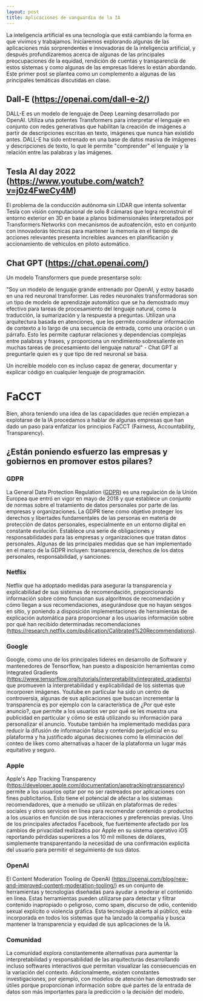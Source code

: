 ```yaml
---
layout: post
title: Aplicaciones de vanguardia de la IA
---
```


La inteligencia artificial es una tecnología que está cambiando la forma en que vivimos y trabajamos. Iniciaremos explorando algunas de las aplicaciones más sorprendentes e innovadoras de la inteligencia artificial, y después profundizaremos acerca de algunas de las principales preocupaciones de la equidad, rendición de cuentas y transparencia de estos sistemas y como algunas de las empresas lideres lo están abordando. Este primer post se plantea como un complemento a algunas de las principales temáticas discutidas en clase.

## Dall-E (https://openai.com/dall-e-2/)

DALL-E es un modelo de lenguaje de Deep Learning desarrollado por OpenAI. Utiliza una potentes Transformers para interpretar el lenguaje en conjunto con redes generativas que habilitan la creación de imágenes a partir de descripciones escritas en texto, imágenes que nunca han existido antes. DALL-E ha sido entrenado en una base de datos masiva de imágenes y descripciones de texto, lo que le permite "comprender" el lenguaje y la relación entre las palabras y las imágenes.

## Tesla AI day 2022 (https://www.youtube.com/watch?v=j0z4FweCy4M)

El problema de la conducción autónoma sin LIDAR que intenta solventar Tesla con visión computacional de solo 8 cámaras que logra reconstruir el entorno exterior en 3D en base a planos bidimensionales interpretados por Transformers Networks con mecanismos de autoatención, esto en conjunto con innovadoras técnicas para mantener la memoria en el tiempo de acciones relevantes presenta increíbles avances en planificación y accionamiento de vehículos en piloto automático.

## Chat GPT (https://chat.openai.com/)

Un modelo Transformers que puede presentarse solo:

"Soy un modelo de lenguaje grande entrenado por OpenAI, y estoy basado en una red neuronal transformer. Las redes neuronales transformadoras son un tipo de modelo de aprendizaje automático que se ha demostrado muy efectivo para tareas de procesamiento del lenguaje natural, como la traducción, la sumarización y la respuesta a preguntas. Utilizan una arquitectura basada en atenciones, que les permite considerar información de contexto a lo largo de una secuencia de entrada, como una oración o un párrafo. Esto les permite capturar relaciones y dependencias complejas entre palabras y frases, y proporciona un rendimiento sobresaliente en muchas tareas de procesamiento del lenguaje natural" - Chat GPT al preguntarle quien es y que tipo de red neuronal se basa.

Un increíble modelo con es incluso capaz de generar, documentar y explicar código en cualquier lenguaje de programación.

# FaCCT
Bien, ahora teniendo una idea de las capacidades que recién empiezan a explotarse de la IA procedamos a hablar de algunas empresas que han dado un paso para enfatizar los principios FaCCT (Fairness, Accountability, Transparency).

## ¿Están poniendo esfuerzo las empresas y gobiernos en promover estos pilares?

### GDPR

La General Data Protection Regulation ([GDPR](https://gdpr-info.eu/)) es una regulación de la Unión Europea que entró en vigor en mayo de 2018 y que establece un conjunto de normas sobre el tratamiento de datos personales por parte de las empresas y organizaciones. La GDPR tiene como objetivo proteger los derechos y libertades fundamentales de las personas en materia de protección de datos personales, especialmente en un entorno digital en constante evolución. Establece una serie de obligaciones y responsabilidades para las empresas y organizaciones que tratan datos personales. Algunas de las principales medidas que se han implementado en el marco de la GDPR incluyen: transparencia, derechos de los datos personales, responsabilidad, y sanciones.

### Netflix
Netflix que ha adoptado medidas para asegurar la transparencia y explicabilidad de sus sistemas de recomendación, proporcionando información sobre cómo funcionan sus algoritmos de recomendación y cómo llegan a sus recomendaciones, asegurándose que no hayan sesgos en sitio, y poniendo a disposición implementaciones de herramientas de explicación automática para proporcionar a los usuarios información sobre por qué han recibido determinadas recomendaciones (https://research.netflix.com/publication/Calibrated%20Recommendations).

### Google
Google, como uno de los principales lideres en desarrollo de Software y mantenedores de Tensorflow, han puesto a disposición herramientas como Integrated Gradients (https://www.tensorflow.org/tutorials/interpretability/integrated_gradients) que promueven la interpretabilidad y explicabilidad de los sistemas que incorporen imágenes.
Youtube en particular ha sido un centro de controversia, algunas de sus aplicaciones que buscan incrementar la transparencia es por ejemplo con la característica de ¿Por qué este anuncio?, que permite a los usuarios ver por qué se les muestra una publicidad en particular y cómo se está utilizando su información para personalizar el anuncio. Youtube también ha implementado medidas para reducir la difusión de información falsa y contenido perjudicial en su plataforma y ha justificado algunas decisiones como la eliminación del conteo de likes como alternativas a hacer de la plataforma un lugar más equitativo y seguro.

### Apple

Apple's App Tracking Transparency (https://developer.apple.com/documentation/apptrackingtransparency) permite a los usuarios optar por no ser rastreados por aplicaciones con fines publicitarios. Esto tiene el potencial de afectar a los sistemas recomendadores, que a menudo se utilizan en plataformas de redes sociales y otros servicios en línea para recomendar contenido o productos a los usuarios en función de sus interacciones y preferencias previas. Uno de los principales afectados Facebook, fue fuertemente afectado por los cambios de privacidad realizados por Apple en su sistema operativo iOS reportando pérdidas superiores a los 10 mil millones de dólares, simplemente transparentando la necesidad de una confirmación explicita del usuario para permitir el seguimiento de sus datos.

### OpenAI

El Content Moderation Tooling de OpenAI (https://openai.com/blog/new-and-improved-content-moderation-tooling/) es un conjunto de herramientas y tecnologías diseñadas para ayudar a moderar el contenido en línea. Estas herramientas pueden utilizarse para detectar y filtrar contenido inapropiado o peligroso, como spam, discurso de odio, contenido sexual explícito o violencia gráfica. Esta tecnología abierta al público, esta incorporada en todos los sistemas que ha lanzado la compañía y busca mantener la transparencia y equidad de sus aplicaciones de la IA.

### Comunidad

La comunidad explora constantemente alternativas para aumentar la interpretabilidad y responsabilidad de las arquitecturas desarrollando incluso softwares interactivos que permitan visualizar las consecuencias en la variación del contexto. Adicionalmente, existen constantes investigaciones, por ejemplo, con modelos de atención han demostrado ser útiles porque proporcionan información sobre qué partes de la entrada de datos son más importantes para la predicción o la decisión del modelo. 

